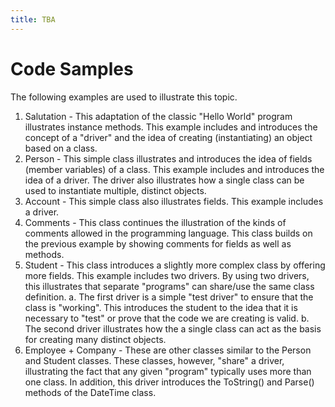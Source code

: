 ```yaml
---
title: TBA
---
```

# Code Samples

The following examples are used to illustrate this topic. 

1.	Salutation - This adaptation of the classic "Hello World" program illustrates instance methods. This example includes and introduces the concept of a "driver" and the idea of creating (instantiating) an object based on a class. 
2.	Person - This simple class illustrates and introduces the idea of fields (member variables) of a class. This example includes and introduces the idea of a driver. The driver also illustrates how a single class can be used to instantiate multiple, distinct objects. 
3.	Account - This simple class also illustrates fields. This example includes a driver. 
4.	Comments - This class continues the illustration of the kinds of comments allowed in the programming language. This class builds on the previous example by showing comments for fields as well as methods. 
5.	Student - This class introduces a slightly more complex class by offering more fields. This example includes two drivers. By using two drivers, this illustrates that separate "programs" can share/use the same class definition. 
a.	The first driver is a simple "test driver" to ensure that the class is "working". This introduces the student to the idea that it is necessary to "test" or prove that the code we are creating is valid. 
b.	The second driver illustrates how the a single class can act as the basis for creating many distinct objects.
6.	Employee + Company - These are other classes similar to the Person and Student classes. These classes, however, "share" a driver, illustrating the fact that any given "program" typically uses more than one class. In addition, this driver introduces the ToString() and Parse() methods of the DateTime class.
